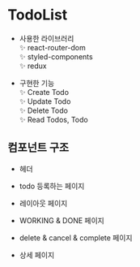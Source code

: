 # TodoList
- 사용한 라이브러리 \
 ✨ react-router-dom \
 ✨ styled-components \
 ✨ redux 

- 구현한 기능 \
 ✨ Create Todo \
 ✨ Update Todo \
 ✨ Delete Todo \
 ✨ Read Todos, Todo
 

## 컴포넌트 구조

- 헤더

- todo 등록하는 페이지

- 레이아웃 페이지

- WORKING & DONE 페이지

- delete & cancel & complete 페이지

- 상세 페이지


